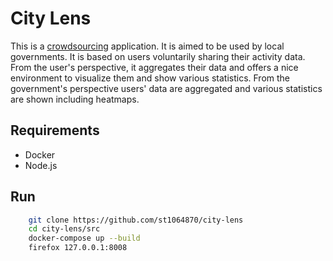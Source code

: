 # City Lens

This is a <a href="https://en.wikipedia.org/wiki/Crowdsourcing">crowdsourcing</a> application. It is aimed to be used by local governments.
It is based on users voluntarily sharing their activity data. From the user's perspective, it aggregates their data and offers a nice environment to visualize them and show various statistics.
From the government's perspective users' data are aggregated and various statistics are shown including heatmaps.


## Requirements

* Docker
* Node.js


## Run

```bash
    git clone https://github.com/st1064870/city-lens
    cd city-lens/src
    docker-compose up --build
    firefox 127.0.0.1:8008
```